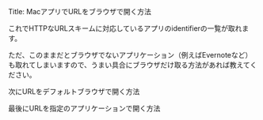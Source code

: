 Title: MacアプリでURLをブラウザで開く方法

これでHTTPなURLスキームに対応しているアプリのidentifierの一覧が取れます。
<script src="https://gist.github.com/950532.js?file=gistfile1.m"></script> 

ただ、このままだとブラウザでないアプリケーション（例えばEvernoteなど）も取れてしまいますので、うまい具合にブラウザだけ取る方法があれば教えてください。

 次にURLをデフォルトブラウザで開く方法
<script src="https://gist.github.com/950533.js?file=gistfile1.m"></script>

最後にURLを指定のアプリケーションで開く方法
<script src="https://gist.github.com/950534.js?file=gistfile1.m"></script>